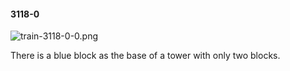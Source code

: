 #### 3118-0
![train-3118-0-0.png](https://github.com/lil-lab/nlvr/raw/master/nlvr/train/images/21/train-3118-0-0.png "train-3118-0-0.png")

There is a blue block as the base of a tower with only two blocks.